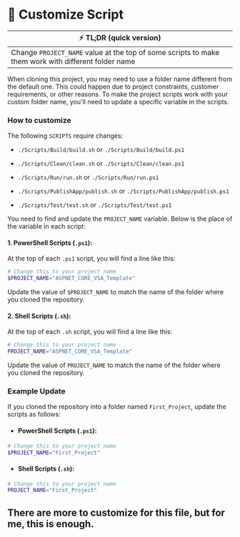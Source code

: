 # 📂 Customize Script

| ⚡ TL;DR (quick version)                                                                            |
| --------------------------------------------------------------------------------------------------- |
| Change `PROJECT_NAME` value at the top of some scripts to make them work with different folder name |

When cloning this project, you may need to use a folder name different from the default one. This could happen due to project constraints, customer requirements, or other reasons. To make the project scripts work with your custom folder name, you'll need to update a specific variable in the scripts.

### How to customize

The following `SCRIPTS` require changes:

- `./Scripts/Build/build.sh` or `./Scripts/Build/build.ps1`

- `./Scripts/Clean/clean.sh` or `./Scripts/Clean/clean.ps1`

- `./Scripts/Run/run.sh` or `./Scripts/Run/run.ps1`

- `./Scripts/PublishApp/publish.sh` or `./Scripts/PublishApp/publish.ps1`

- `./Scripts/Test/test.sh` or `./Scripts/Test/test.ps1`

You need to find and update the `PROJECT_NAME` variable. Below is the place of the variable in each script:

#### 1. PowerShell Scripts (`.ps1`):

At the top of each `.ps1` script, you will find a line like this:

```ps1
# Change this to your project name
$PROJECT_NAME="ASPNET_CORE_VSA_Template"
```

Update the value of `$PROJECT_NAME` to match the name of the folder where you cloned the repository.

#### 2. Shell Scripts (`.sh`):

At the top of each `.sh` script, you will find a line like this:

```sh
# Change this to your project name
PROJECT_NAME="ASPNET_CORE_VSA_Template"
```

Update the value of `PROJECT_NAME` to match the name of the folder where you cloned the repository.

### Example Update

If you cloned the repository into a folder named `First_Project`, update the scripts as follows:

- #### PowerShell Scripts (`.ps1`):

```ps1
# Change this to your project name
$PROJECT_NAME="First_Project"
```

- #### Shell Scripts (`.sh`):

```sh
# Change this to your project name
PROJECT_NAME="First_Project"
```

## There are more to customize for this file, but for me, this is enough.
